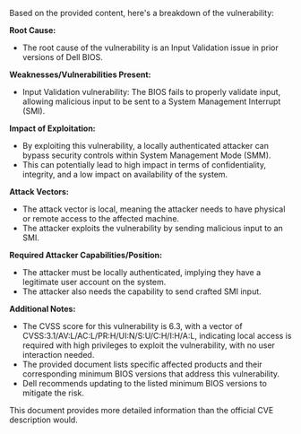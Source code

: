 Based on the provided content, here's a breakdown of the vulnerability:

**Root Cause:**
- The root cause of the vulnerability is an Input Validation issue in prior versions of Dell BIOS.

**Weaknesses/Vulnerabilities Present:**
- Input Validation vulnerability: The BIOS fails to properly validate input, allowing malicious input to be sent to a System Management Interrupt (SMI).

**Impact of Exploitation:**
- By exploiting this vulnerability, a locally authenticated attacker can bypass security controls within System Management Mode (SMM).
- This can potentially lead to high impact in terms of confidentiality, integrity, and a low impact on availability of the system.

**Attack Vectors:**
- The attack vector is local, meaning the attacker needs to have physical or remote access to the affected machine.
- The attacker exploits the vulnerability by sending malicious input to an SMI.

**Required Attacker Capabilities/Position:**
- The attacker must be locally authenticated, implying they have a legitimate user account on the system.
- The attacker also needs the capability to send crafted SMI input.

**Additional Notes:**
- The CVSS score for this vulnerability is 6.3, with a vector of CVSS:3.1/AV:L/AC:L/PR:H/UI:N/S:U/C:H/I:H/A:L, indicating local access is required with high privileges to exploit the vulnerability, with no user interaction needed.
- The provided document lists specific affected products and their corresponding minimum BIOS versions that address this vulnerability.
- Dell recommends updating to the listed minimum BIOS versions to mitigate the risk.

This document provides more detailed information than the official CVE description would.
